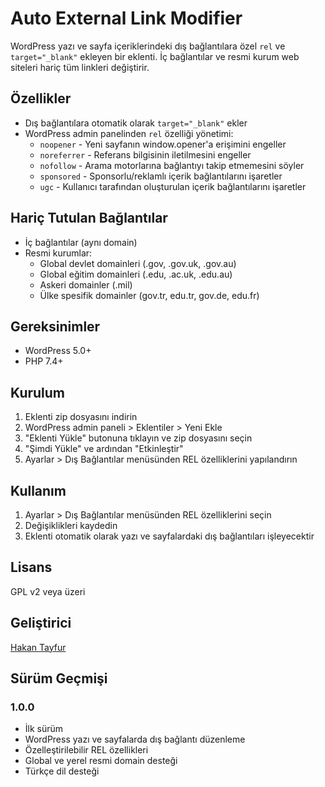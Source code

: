 # Auto External Link Modifier

WordPress yazı ve sayfa içeriklerindeki dış bağlantılara özel `rel` ve `target="_blank"` ekleyen bir eklenti. İç bağlantılar ve resmi kurum web siteleri hariç tüm linkleri değiştirir.

## Özellikler

- Dış bağlantılara otomatik olarak `target="_blank"` ekler
- WordPress admin panelinden `rel` özelliği yönetimi:
  - `noopener` - Yeni sayfanın window.opener'a erişimini engeller
  - `noreferrer` - Referans bilgisinin iletilmesini engeller
  - `nofollow` - Arama motorlarına bağlantıyı takip etmemesini söyler
  - `sponsored` - Sponsorlu/reklamlı içerik bağlantılarını işaretler
  - `ugc` - Kullanıcı tarafından oluşturulan içerik bağlantılarını işaretler

## Hariç Tutulan Bağlantılar

- İç bağlantılar (aynı domain)
- Resmi kurumlar:
  - Global devlet domainleri (.gov, .gov.uk, .gov.au)
  - Global eğitim domainleri (.edu, .ac.uk, .edu.au)
  - Askeri domainler (.mil)
  - Ülke spesifik domainler (gov.tr, edu.tr, gov.de, edu.fr)

## Gereksinimler

- WordPress 5.0+
- PHP 7.4+

## Kurulum

1. Eklenti zip dosyasını indirin
2. WordPress admin paneli > Eklentiler > Yeni Ekle
3. "Eklenti Yükle" butonuna tıklayın ve zip dosyasını seçin
4. "Şimdi Yükle" ve ardından "Etkinleştir"
5. Ayarlar > Dış Bağlantılar menüsünden REL özelliklerini yapılandırın

## Kullanım

1. Ayarlar > Dış Bağlantılar menüsünden REL özelliklerini seçin
2. Değişiklikleri kaydedin
3. Eklenti otomatik olarak yazı ve sayfalardaki dış bağlantıları işleyecektir

## Lisans

GPL v2 veya üzeri

## Geliştirici

[Hakan Tayfur](https://htayfur.com)

## Sürüm Geçmişi

### 1.0.0 
- İlk sürüm
- WordPress yazı ve sayfalarda dış bağlantı düzenleme
- Özelleştirilebilir REL özellikleri
- Global ve yerel resmi domain desteği
- Türkçe dil desteği
